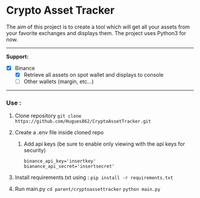 # Crypto Asset Tracker

The aim of this project is to create a tool which will get all your assets from your favorite exchanges and displays them.
The project uses Python3 for now.

---

**Support:**

-   [x] Binance
    -   [x] Retrieve all assets on spot wallet and displays to console
    -   [ ] Other wallets (margin, etc...)

---

### Use :

1. Clone repository
   `git clone https://github.com/Hugues862/CryptoAssetTracker.git`
2. Create a .env file inside cloned repo

    1. Add api keys (be sure to enable only viewing with the api keys for security)
        ```
        binance_api_key='insertkey'
        bianance_api_secret='insertsecret'
        ```

3. Install requirements.txt using :
   `pip install -r requirements.txt`
4. Run main.py
   `cd parent/cryptoassettracker`
   `python main.py`

